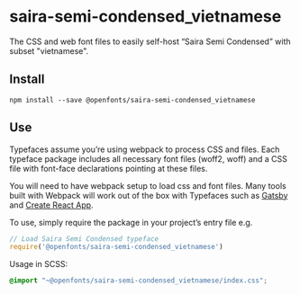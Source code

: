 
# saira-semi-condensed_vietnamese

The CSS and web font files to easily self-host “Saira Semi Condensed” with subset "vietnamese".

## Install

`npm install --save @openfonts/saira-semi-condensed_vietnamese`

## Use

Typefaces assume you’re using webpack to process CSS and files. Each typeface
package includes all necessary font files (woff2, woff) and a CSS file with
font-face declarations pointing at these files.

You will need to have webpack setup to load css and font files. Many tools built
with Webpack will work out of the box with Typefaces such as [Gatsby](https://github.com/gatsbyjs/gatsby)
and [Create React App](https://github.com/facebookincubator/create-react-app).

To use, simply require the package in your project’s entry file e.g.

```javascript
// Load Saira Semi Condensed typeface
require('@openfonts/saira-semi-condensed_vietnamese')
```

Usage in SCSS:
```scss
@import "~@openfonts/saira-semi-condensed_vietnamese/index.css";
```
